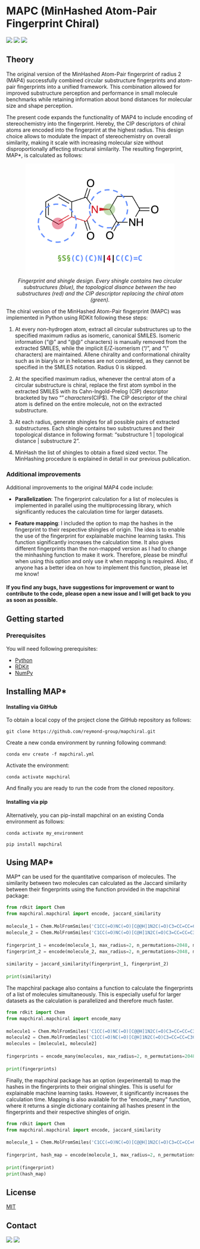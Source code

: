 # **MAPC** (MinHashed Atom-Pair Fingerprint Chiral)

<img src="https://img.shields.io/pypi/v/mapchiral?color=success&label=Version&style=flat-square"/> <img src="https://img.shields.io/badge/Python-3.10-blue?style=flat-square"/> <img src="https://img.shields.io/badge/License-MIT-yellow?style=flat-square"/>

## Theory

The original version of the MinHashed Atom-Pair fingerprint of radius 2 (MAP4) successfully combined circular substructure fingerprints and atom-pair fingerprints into a unified framework. This combination allowed for improved substructure perception and performance in small molecule benchmarks while retaining information about bond distances for molecular size and shape perception.

The present code expands the functionality of MAP4 to include encoding of stereochemistry into the fingerprint. Hereby, the CIP descriptors of chiral atoms are encoded into the fingerprint at the highest radius. This design choice allows to modulate the impact of stereochemistry on overall similarity, making it scale with increasing molecular size without disproportionally affecting structural similarity. The resulting fingerprint, MAP*, is calculated as follows:

<p align="center">
    <img src="readme_figures/shingle.png" alt="shingles" width="400"/>
    <br>
    <em>Fingerprint and shingle design. Every shingle contains two circular substructures (blue), the topological disance between the two substructures (red) and the CIP descriptor replacing the chiral atom (green). </em>
</p>

The chiral version of the MinHashed Atom-Pair fingerprint (MAPC) was implemented in Python using RDKit following these steps: 

1.	At every non-hydrogen atom, extract all circular substructures up to the specified maximum radius as isomeric, canonical SMILES. Isomeric information (“@” and “@@” characters) is manually removed from the extracted SMILES, while the implicit E/Z-isomerism (“/”, and “\” characters) are maintained. Allene chirality and conformational chirality such as in biaryls or in helicenes are not considered, as they cannot be specified in the SMILES notation. Radius 0 is skipped. 

2.	At the specified maximum radius, whenever the central atom of a circular substructure is chiral, replace the first atom symbol in the extracted SMILES with its Cahn-Ingold-Prelog (CIP) descriptor bracketed by two “$” characters ($CIP$). The CIP descriptor of the chiral atom is defined on the entire molecule, not on the extracted substructure.  

3.	At each radius, generate shingles for all possible pairs of extracted substructures. Each shingle contains two substructures and their topological distance in following format: “substructure 1 | topological distance | substructure 2”.

4.	MinHash the list of shingles to obtain a fixed sized vector. The MinHashing procedure is explained in detail in our previous publication.

### Additional improvements 

Additional improvements to the original MAP4 code include: 

* **Parallelization**: The fingerprint calculation for a list of molecules is implemented in parallel using the multiprocessing library, which significantly reduces the calculation time for larger datasets. 

* **Feature mapping**: I included the option to map the hashes in the fingerprint to their respective shingles of origin. The idea is to enable the use of the fingerprint for explainable machine learning tasks. This function significantly increases the calculation time. It also gives different fingerprints than the non-mapped version as I had to change the minhashing function to make it work. Therefore, please be mindful when using this option and only use it when mapping is required. Also, if anyone has a better idea on how to implement this function, please let me know!


#### If you find any bugs, have suggestions for improvement or want to contribute to the code, please open a new issue and I will get back to you as soon as possible.

## Getting started

### Prerequisites

You will need following prerequisites: 

* [Python](https://www.python.org)
* [RDKit](https://www.rdkit.org)
* [NumPy](https://numpy.org)

## Installing MAP*

#### **Installing via GitHub**

To obtain a local copy of the project clone the GitHub repository as follows:

```console
git clone https://github.com/reymond-group/mapchiral.git
```

Create a new conda environment by running following command:

```console
conda env create -f mapchiral.yml
```

Activate the environment:

```console
conda activate mapchiral
```

And finally you are ready to run the code from the cloned repository. 

#### **Installing via pip**

Alternatively, you can pip-install mapchiral on an existing Conda environment as follows:

```console
conda activate my_environment
```

```console
pip install mapchiral
```

## Using MAP*

MAP* can be used for the quantitative comparison of molecules. The similarity between two molecules can calculated as the Jaccard similarity between their fingerprints using the function provided in the mapchiral package: 

```python
from rdkit import Chem
from mapchiral.mapchiral import encode, jaccard_similarity

molecule_1 = Chem.MolFromSmiles('C1CC(=O)NC(=O)[C@@H]1N2C(=O)C3=CC=CC=C3C2=O')
molecule_2 = Chem.MolFromSmiles('C1CC(=O)NC(=O)[C@H]1N2C(=O)C3=CC=CC=C3C2=O')

fingerprint_1 = encode(molecule_1, max_radius=2, n_permutations=2048, mapping=False)
fingerprint_2 = encode(molecule_2, max_radius=2, n_permutations=2048, mapping=False)

similarity = jaccard_similarity(fingerprint_1, fingerprint_2)

print(similarity)

```

The mapchiral package also contains a function to calculate the fingerprints of a list of molecules simultaneously. This is especially useful for larger datasets as the calculation is parallelized and therefore much faster.

```python
from rdkit import Chem
from mapchiral.mapchiral import encode_many

molecule1 = Chem.MolFromSmiles('C1CC(=O)NC(=O)[C@@H]1N2C(=O)C3=CC=CC=C3C2=O')
molecule2 = Chem.MolFromSmiles('C1CC(=O)NC(=O)[C@H]1N2C(=O)C3=CC=CC=C3C2=O')
molecules = [molecule1, molecule2]

fingerprints = encode_many(molecules, max_radius=2, n_permutations=2048, mapping=False, n_cpus=4)

print(fingerprints)
```

Finally, the mapchiral package has an option (experimental) to map the hashes in the fingerprints to their original shingles. This is useful for explainable machine learning tasks. However, it significantly increases the calculation time. Mapping is also available for the "encode_many" function, where it returns a single dictionary containing all hashes present in the fingerprints and their respective shingles of origin. 

```python
from rdkit import Chem
from mapchiral.mapchiral import encode, jaccard_similarity

molecule_1 = Chem.MolFromSmiles('C1CC(=O)NC(=O)[C@@H]1N2C(=O)C3=CC=CC=C3C2=O')

fingerprint, hash_map = encode(molecule_1, max_radius=2, n_permutations=2048, mapping=True)

print(fingerprint)
print(hash_map)
```

## License
[MIT](https://choosealicense.com/licenses/mit/)

## Contact

<img src="https://img.shields.io/twitter/follow/reymondgroup?style=social"/> 
<img src="https://img.shields.io/twitter/follow/markusorsi?style=social"/>
